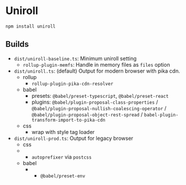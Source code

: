 # Uniroll

```
npm install uniroll
```

## Builds

- `dist/uniroll-baseline.ts`: Minimum uniroll setting
  - `rollup-plugin-memfs`: Handle in memory files as `files` option
- `dist/uniroll.ts`: (default) Output for modern browser with pika cdn.
  - rollup
    - `rollup-plugin-pika-cdn-resolver`
  - babel
    - presets: `@babel/preset-typescript`, `@babel/preset-react`
    - plugins: `@babel/plugin-proposal-class-properties` / `@babel/plugin-proposal-nullish-coalescing-operator` / `@babel/plugin-proposal-object-rest-spread` / `babel-plugin-transform-import-to-pika-cdn`
  - css
    - wrap with style tag loader
- `dist/uniroll-prod.ts`: Output for legacy browser
  - css
  - - `autoprefixer` via `postcss`
  - babel
    - - `@babel/preset-env`

